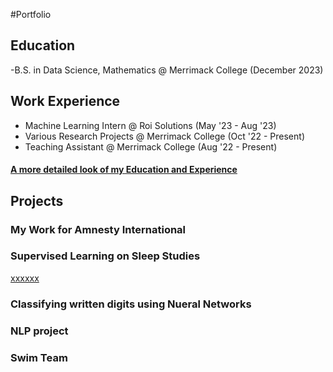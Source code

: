 #Portfolio

## Education
-B.S. in Data Science, Mathematics @ Merrimack College (December 2023)

## Work Experience 
- Machine Learning Intern @ Roi Solutions (May '23 - Aug '23)
- Various Research Projects @ Merrimack College (Oct '22 - Present)
- Teaching Assistant @ Merrimack College (Aug '22 - Present)

#### [A more detailed look of my Education and Experience](https://resume.com)

## Projects
### My Work for Amnesty International

### Supervised Learning on Sleep Studies

[xxxxxx](https://www.google.com "yyyyy")

### Classifying written digits using Nueral Networks


### NLP project

### Swim Team

